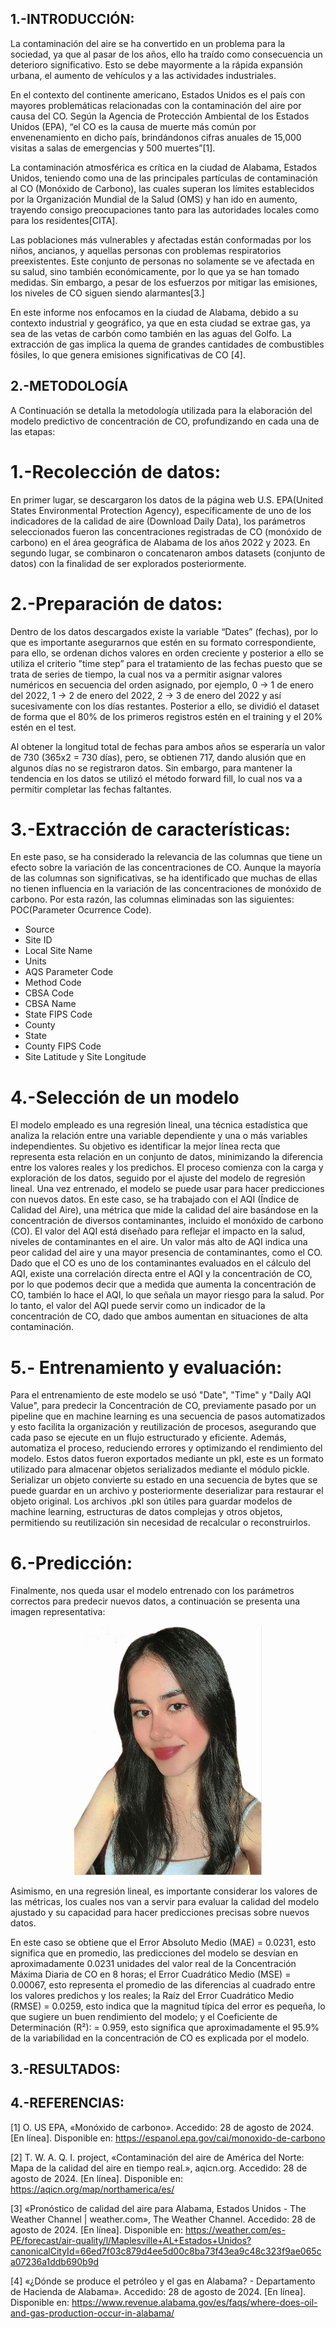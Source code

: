 


## 1.-INTRODUCCIÓN:

La contaminación del aire se ha convertido en un problema para la sociedad, ya que al pasar de los años, ello ha traído como consecuencia un deterioro significativo. Esto se debe mayormente a la rápida expansión urbana, el aumento de vehículos y a las actividades industriales. 

En el contexto del continente americano, Estados Unidos es el país con mayores problemáticas relacionadas con la contaminación del aire por causa del CO. Según la Agencia de Protección Ambiental de los Estados Unidos (EPA), “el CO es la causa de muerte más común por envenenamiento en dicho país, brindándonos cifras anuales de 15,000 visitas a salas de emergencias y 500 muertes”[1].

La contaminación atmosférica es crítica en la ciudad de Alabama, Estados Unidos, teniendo como una de las principales partículas de contaminación al CO (Monóxido de Carbono), las cuales superan los límites establecidos por la Organización Mundial de la Salud (OMS) y han ido en aumento, trayendo consigo preocupaciones tanto para las autoridades locales como para los residentes[CITA]. 

Las poblaciones más vulnerables y afectadas están conformadas por los niños, ancianos, y aquellas personas con problemas respiratorios preexistentes. Este conjunto de personas no solamente se ve afectada en su salud, sino también económicamente, por lo que ya se han tomado medidas. Sin embargo, a pesar de los esfuerzos por mitigar las emisiones, los niveles de CO siguen siendo alarmantes[3.]

En este informe nos enfocamos en la ciudad de Alabama, debido a su contexto industrial y geográfico, ya que en esta ciudad se extrae gas, ya sea de las vetas de carbón como también en las aguas del Golfo. La extracción de gas implica la quema de grandes cantidades de combustibles fósiles, lo que genera emisiones significativas de CO [4].

## 2.-METODOLOGÍA
A Continuación se detalla la metodología utilizada para la elaboración del modelo predictivo de concentración de CO, profundizando en cada una de las etapas:

# 1.-Recolección de datos:

En primer lugar, se descargaron los datos de la página web U.S. EPA(United States Environmental Protection Agency), específicamente de uno de los indicadores de la calidad de aire (Download Daily Data), los parámetros seleccionados fueron las concentraciones registradas de CO (monóxido de carbono) en el área geográfica de Alabama de los años 2022 y 2023. En segundo lugar, se combinaron o concatenaron ambos datasets (conjunto de datos) con la finalidad de ser explorados posteriormente. 

# 2.-Preparación de datos:

Dentro de los datos descargados existe la variable “Dates” (fechas), por lo que es importante asegurarnos que estén en su formato correspondiente, para ello, se ordenan dichos valores en orden creciente y posterior a ello se utiliza el criterio ”time step” para el tratamiento de las fechas puesto que se trata de series de tiempo, la cual nos va a permitir asignar valores numéricos en secuencia del orden asignado, por ejemplo, 0 -> 1 de enero del 2022, 1 -> 2 de enero del 2022, 2 -> 3 de enero del 2022 y así sucesivamente con los días restantes. Posterior a ello, se dividió el dataset  de forma que el 80% de los primeros registros estén en el training y el 20% estén en el test.

Al obtener la longitud total de fechas para ambos años se esperaría un valor de 730
(365x2 = 730 días), pero, se obtienen 717, dando alusión que en algunos días no se registraron datos. Sin embargo, para mantener la tendencia en los datos se utilizó el método forward fill, lo cual nos va a permitir completar las fechas faltantes.

# 3.-Extracción de características:

En este paso, se ha considerado la relevancia de las columnas que tiene un efecto sobre la variación de las concentraciones de CO. Aunque la mayoría de las columnas son significativas, se ha identificado que muchas de ellas no tienen influencia en la variación de las concentraciones de monóxido de carbono. Por esta razón, las columnas eliminadas son las siguientes:
POC(Parameter Ocurrence Code).

- Source 
- Site ID 
- Local Site Name
- Units
- AQS Parameter Code
- Method Code
- CBSA Code 
- CBSA Name
- State FIPS Code
- County
- State
- County FIPS Code
- Site Latitude y Site Longitude

# 4.-Selección de un modelo

El modelo empleado es una regresión lineal, una técnica estadística que analiza la relación entre una variable dependiente y una o más variables independientes. Su objetivo es identificar la mejor línea recta que representa esta relación en un conjunto de datos, minimizando la diferencia entre los valores reales y los predichos. El proceso comienza con la carga y exploración de los datos, seguido por el ajuste del modelo de regresión lineal. Una vez entrenado, el modelo se puede usar para hacer predicciones con nuevos datos.
En este caso, se ha trabajado con el AQI (Índice de Calidad del Aire), una métrica que mide la calidad del aire basándose en la concentración de diversos contaminantes, incluido el monóxido de carbono (CO). El valor del AQI está diseñado para reflejar el impacto en la salud, niveles de contaminantes en el aire. Un valor más alto de AQI indica una peor calidad del aire y una mayor presencia de contaminantes, como el CO. Dado que el CO es uno de los contaminantes evaluados en el cálculo del AQI, existe una correlación directa entre el AQI y la concentración de CO, por lo que podemos decir que a medida que aumenta la concentración de CO, también lo hace el AQI, lo que señala un mayor riesgo para la salud. Por lo tanto, el valor del AQI puede servir como un indicador de la concentración de CO, dado que ambos aumentan en situaciones de alta contaminación.

# 5.- Entrenamiento y evaluación:

Para el entrenamiento de este modelo se usó "Date", "Time" y "Daily AQI Value",  para predecir la Concentración de CO, previamente pasado por un pipeline que  en machine learning es una secuencia de pasos automatizados y esto facilita la organización y reutilización de procesos, asegurando que cada paso se ejecute en un flujo estructurado y eficiente. Además, automatiza el proceso, reduciendo errores y optimizando el rendimiento del modelo. Estos datos fueron exportados mediante un pkI, este es un formato utilizado para almacenar objetos serializados mediante el módulo pickle. Serializar un objeto convierte su estado en una secuencia de bytes que se puede guardar en un archivo y posteriormente deserializar para restaurar el objeto original. Los archivos .pkl son útiles para guardar modelos de machine learning, estructuras de datos complejas y otros objetos, permitiendo su reutilización sin necesidad de recalcular o reconstruirlos. 

# 6.-Predicción:

Finalmente, nos queda usar el modelo entrenado con los parámetros correctos para predecir nuevos datos, a continuación se presenta una imagen representativa:

<p align= "center">
  <img src="https://github.com/Liz-30/PROYECTO-DE-INGENIER-A-1-/blob/main/Carpetas_del_Proyecto/Imagenes/B-Fotos%20de%20integrantes/D-Mercedes.jpeg" width="300px"/>
</p>


Asimismo, en una regresión lineal, es importante considerar los valores de las métricas, los cuales nos van a servir para evaluar la calidad del modelo ajustado y su capacidad para hacer predicciones precisas sobre nuevos datos. 

En este caso se obtiene que el Error Absoluto Medio (MAE) = 0.0231, esto significa que en promedio, las predicciones del modelo se desvían en aproximadamente 0.0231 unidades del valor real de la Concentración Máxima Diaria de CO en 8 horas; el Error Cuadrático Medio (MSE) = 0.00067, esto representa el promedio de las diferencias al cuadrado entre los valores predichos y los reales; la Raíz del Error Cuadrático Medio (RMSE) = 0.0259, esto indica que la magnitud típica del error es pequeña, lo que sugiere un buen rendimiento del modelo; y el Coeficiente de Determinación (R²): = 0.959, esto significa que aproximadamente el 95.9% de la variabilidad en la concentración de CO es explicada por el modelo.


## 3.-RESULTADOS:








## 4.-REFERENCIAS:
[1]	O. US EPA, «Monóxido de carbono». Accedido: 28 de agosto de 2024. [En línea]. Disponible en: https://espanol.epa.gov/cai/monoxido-de-carbono

[2]	T. W. A. Q. I. project, «Contaminación del aire de América del Norte: Mapa de la calidad del aire en tiempo real.», aqicn.org. Accedido: 28 de agosto de 2024. [En línea]. Disponible en: https://aqicn.org/map/northamerica/es/

[3]	«Pronóstico de calidad del aire para Alabama, Estados Unidos - The Weather Channel | weather.com», The Weather Channel. Accedido: 28 de agosto de 2024. [En línea]. Disponible en: https://weather.com/es-PE/forecast/air-quality/l/Maplesville+AL+Estados+Unidos?canonicalCityId=66ed7f03c879d4ee5d00c8ba73f43ea9c48c323f9ae065ca07236a1ddb690b9d

[4]	«¿Dónde se produce el petróleo y el gas en Alabama? - Departamento de Hacienda de Alabama». Accedido: 28 de agosto de 2024. [En línea]. Disponible en: https://www.revenue.alabama.gov/es/faqs/where-does-oil-and-gas-production-occur-in-alabama/




